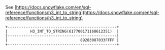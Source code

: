 See [https://docs.snowflake.com/en/sql-reference/functions/h3_int_to_string](https://docs.snowflake.com/en/sql-reference/functions/h3_int_to_string)
```
+------------------------------------------------+
|          H3_INT_TO_STRING(617700171168612351)  |
|------------------------------------------------|
|                                89283087033FFFF |
+------------------------------------------------+
```

